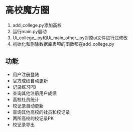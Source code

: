 # 高校魔方圈

1. add_college.py添加高校
2. 运行main.py启动
3. Ui_college_.py和Ui_main_other_.py对原ui文件进行过修改
4. 初始化和删除数据库表项的函数都在add_college.py

## 功能

- 用户注册登陆
- 官方成绩自动更新
- 记录练习PB
- 查询其他注册用户成绩
- 高校社员统计
- 校记录自动更新
- 查询其他高校的社员和校记录
- 两所高校的校记录PK
- 校记录导出
